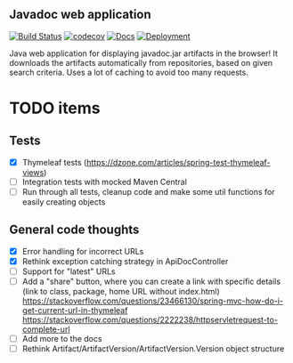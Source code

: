 ## Javadoc web application
[![Build Status](https://travis-ci.com/GreenT13/javadoc-web-application.svg?branch=master)](https://travis-ci.com/GreenT13/javadoc-web-application)
[![codecov](https://codecov.io/gh/GreenT13/javadoc-web-application/branch/master/graph/badge.svg)](https://codecov.io/gh/GreenT13/javadoc-web-application)
[![Docs](https://img.shields.io/badge/docs-Github%20Pages-blue)](https://greent13.github.io/javadoc-web-application/)
[![Deployment](https://img.shields.io/badge/deployment-Heroku-brightgreen)](https://javadoc-web-application.herokuapp.com/)

Java web application for displaying javadoc.jar artifacts in the browser! It downloads the artifacts automatically
from repositories, based on given search criteria. Uses a lot of caching to avoid too many requests.

# TODO items

## Tests
- [x] Thymeleaf tests (https://dzone.com/articles/spring-test-thymeleaf-views)
- [ ] Integration tests with mocked Maven Central
- [ ] Run through all tests, cleanup code and make some util functions for easily creating objects

## General code thoughts
- [x] Error handling for incorrect URLs
- [x] Rethink exception catching strategy in ApiDocController
- [ ] Support for "latest" URLs
- [ ] Add a "share" button, where you can create a link with specific details (link to class, package, home URL without index.html)
      https://stackoverflow.com/questions/23466130/spring-mvc-how-do-i-get-current-url-in-thymeleaf
      https://stackoverflow.com/questions/2222238/httpservletrequest-to-complete-url
- [ ] Add more to the docs
- [ ] Rethink Artifact/ArtifactVersion/ArtifactVersion.Version object structure
